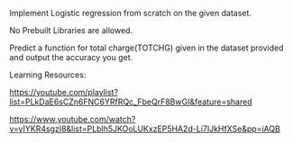 Implement Logistic regression from scratch on the given dataset. 

No Prebuilt Libraries are allowed.

Predict a function for total charge(TOTCHG) given in the dataset provided and output the accuracy you get.

Learning Resources:

https://youtube.com/playlist?list=PLkDaE6sCZn6FNC6YRfRQc_FbeQrF8BwGI&feature=shared 

https://www.youtube.com/watch?v=yIYKR4sgzI8&list=PLblh5JKOoLUKxzEP5HA2d-Li7IJkHfXSe&pp=iAQB
